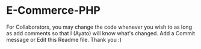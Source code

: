 # E-Commerce-PHP
For Collaborators, you may change the code whenever you wish to as long as add comments so that I (Ayato) will know what's changed. Add a Commit message or Edit this Readme file. Thank you :)
